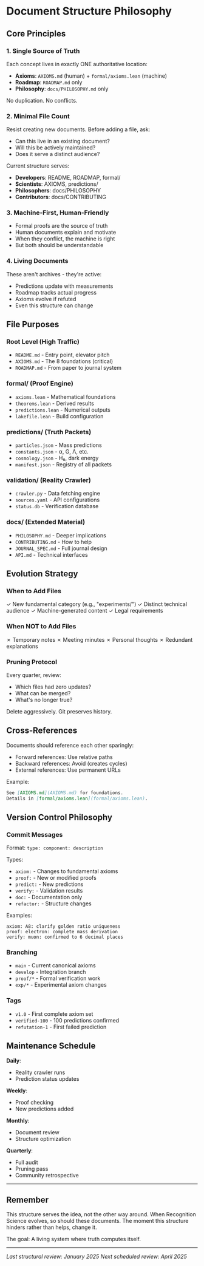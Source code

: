 # Document Structure Philosophy

<!-- 
This meta-document explains our documentation approach.
It should rarely change - only when fundamentally rethinking structure.
-->

## Core Principles

### 1. Single Source of Truth
Each concept lives in exactly ONE authoritative location:
- **Axioms**: `AXIOMS.md` (human) + `formal/axioms.lean` (machine)
- **Roadmap**: `ROADMAP.md` only
- **Philosophy**: `docs/PHILOSOPHY.md` only

No duplication. No conflicts.

### 2. Minimal File Count
Resist creating new documents. Before adding a file, ask:
- Can this live in an existing document?
- Will this be actively maintained?
- Does it serve a distinct audience?

Current structure serves:
- **Developers**: README, ROADMAP, formal/
- **Scientists**: AXIOMS, predictions/
- **Philosophers**: docs/PHILOSOPHY
- **Contributors**: docs/CONTRIBUTING

### 3. Machine-First, Human-Friendly
- Formal proofs are the source of truth
- Human documents explain and motivate
- When they conflict, the machine is right
- But both should be understandable

### 4. Living Documents
These aren't archives - they're active:
- Predictions update with measurements
- Roadmap tracks actual progress  
- Axioms evolve if refuted
- Even this structure can change

## File Purposes

### Root Level (High Traffic)
- `README.md` - Entry point, elevator pitch
- `AXIOMS.md` - The 8 foundations (critical)
- `ROADMAP.md` - From paper to journal system

### formal/ (Proof Engine)
- `axioms.lean` - Mathematical foundations
- `theorems.lean` - Derived results
- `predictions.lean` - Numerical outputs
- `lakefile.lean` - Build configuration

### predictions/ (Truth Packets)
- `particles.json` - Mass predictions
- `constants.json` - α, G, Λ, etc.
- `cosmology.json` - H₀, dark energy
- `manifest.json` - Registry of all packets

### validation/ (Reality Crawler)
- `crawler.py` - Data fetching engine
- `sources.yaml` - API configurations
- `status.db` - Verification database

### docs/ (Extended Material)
- `PHILOSOPHY.md` - Deeper implications
- `CONTRIBUTING.md` - How to help
- `JOURNAL_SPEC.md` - Full journal design
- `API.md` - Technical interfaces

## Evolution Strategy

### When to Add Files
✓ New fundamental category (e.g., "experiments/")
✓ Distinct technical audience
✓ Machine-generated content
✓ Legal requirements

### When NOT to Add Files  
✗ Temporary notes
✗ Meeting minutes
✗ Personal thoughts
✗ Redundant explanations

### Pruning Protocol
Every quarter, review:
- Which files had zero updates?
- What can be merged?
- What's no longer true?

Delete aggressively. Git preserves history.

## Cross-References

Documents should reference each other sparingly:
- Forward references: Use relative paths
- Backward references: Avoid (creates cycles)
- External references: Use permanent URLs

Example:
```markdown
See [AXIOMS.md](AXIOMS.md) for foundations.
Details in [formal/axioms.lean](formal/axioms.lean).
```

## Version Control Philosophy

### Commit Messages
Format: `type: component: description`

Types:
- `axiom:` - Changes to fundamental axioms
- `proof:` - New or modified proofs
- `predict:` - New predictions
- `verify:` - Validation results
- `doc:` - Documentation only
- `refactor:` - Structure changes

Examples:
```
axiom: A8: clarify golden ratio uniqueness
proof: electron: complete mass derivation  
verify: muon: confirmed to 6 decimal places
```

### Branching
- `main` - Current canonical axioms
- `develop` - Integration branch
- `proof/*` - Formal verification work
- `exp/*` - Experimental axiom changes

### Tags
- `v1.0` - First complete axiom set
- `verified-100` - 100 predictions confirmed
- `refutation-1` - First failed prediction

## Maintenance Schedule

**Daily**:
- Reality crawler runs
- Prediction status updates

**Weekly**:
- Proof checking
- New predictions added

**Monthly**:
- Document review
- Structure optimization

**Quarterly**:
- Full audit
- Pruning pass
- Community retrospective

---

## Remember

This structure serves the idea, not the other way around. When Recognition Science evolves, so should these documents. The moment this structure hinders rather than helps, change it.

The goal: A living system where truth computes itself.

---

*Last structural review: January 2025*
*Next scheduled review: April 2025* 